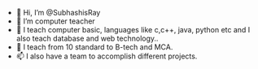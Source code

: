 - 👋 Hi, I’m @SubhashisRay
- 👀 I’m computer teacher
- 🌱 I teach computer basic, languages like c,c++, java, python etc and I also teach database and web technology..
- 💞️ I teach from 10 standard to B-tech and MCA.
- 📫 I also have a team to accomplish different projects.

<!---
SubhashisRay/SubhashisRay is a ✨ special ✨ repository because its `README.md` (this file) appears on your GitHub profile.
You can click the Preview link to take a look at your changes.
--->
